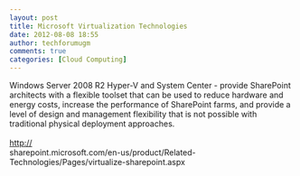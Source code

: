 ```yaml
---
layout: post
title: Microsoft Virtualization Technologies
date: 2012-08-08 18:55
author: techforumugm
comments: true
categories: [Cloud Computing]
---
```

<span class="userContent"><span>Windows Server 2008 R2 Hyper-V and System Center - provide SharePoint architects with a flexible toolset that can be used to reduce hardware and energy costs, increase the performance of SharePoint farms, and provide a level of design and management flexibility that is not possible with traditional physical deployment approaches.</span> <br /> <br /> <a href="http://sharepoint.microsoft.com/en-us/product/Related-Technologies/Pages/virtualize-sharepoint.aspx" rel="nofollow nofollow" target="_blank">http://</a></span><br /><span class="word_break"></span>sharepoint.microsoft.com/en-us/<span class="word_break"></span>product/Related-Technologies/<span class="word_break"></span>Pages/<span class="word_break"></span>virtualize-sharepoint.aspx
